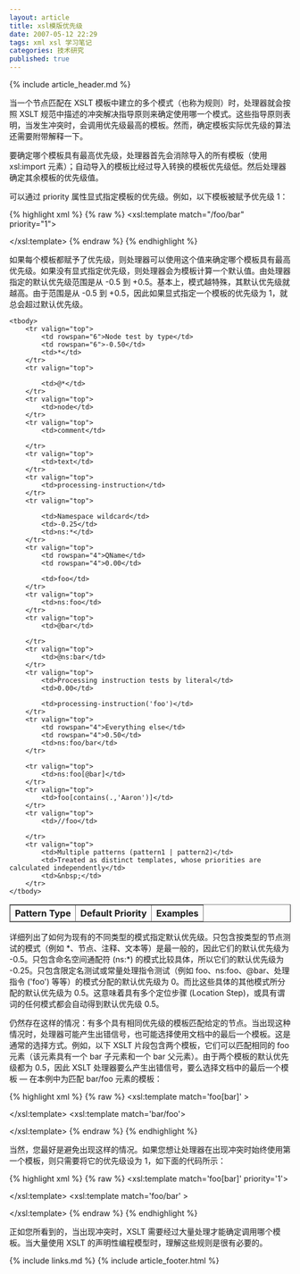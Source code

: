 ```yaml
---
layout: article
title: xsl模版优先级
date: 2007-05-12 22:29
tags: xml xsl 学习笔记
categories: 技术研究
published: true
---
```


{% include  article_header.md %}

当一个节点匹配在 XSLT 模板中建立的多个模式（也称为规则）时，处理器就会按照 XSLT 规范中描述的冲突解决指导原则来确定使用哪一个模式。这些指导原则表明，当发生冲突时，会调用优先级最高的模板。然而，确定模板实际优先级的算法还需要附带解释一下。

要确定哪个模板具有最高优先级，处理器首先会消除导入的所有模板（使用 xsl:import 元素）；自动导入的模板比经过导入转换的模板优先级低。然后处理器确定其余模板的优先级值。

可以通过 priority 属性显式指定模板的优先级。例如，以下模板被赋予优先级 1：

{% highlight xml %}
{% raw %}
<xsl:template match="/foo/bar" priority="1">
<!-- do something interesting -->
</xsl:template>
{% endraw %}
{% endhighlight %}

如果每个模板都赋予了优先级，则处理器可以使用这个值来确定哪个模板具有最高优先级。如果没有显式指定优先级，则处理器会为模板计算一个默认值。由处理器指定的默认优先级范围是从 -0.5 到 +0.5。基本上，模式越特殊，其默认优先级就越高。由于范围是从 -0.5 到 +0.5，因此如果显式指定一个模板的优先级为 1，就总会超过默认优先级。

<table border="1" cellpadding="3" cellspacing="0">
	<thead>
		<tr valign="top">
			<th>Pattern Type</th><th>Default Priority</th><th>Examples</th>
		</tr>
	</thead>

	<tbody>
		<tr valign="top">
			<td rowspan="6">Node test by type</td>
			<td rowspan="6">-0.50</td>
			<td>*</td>
		</tr>
		<tr valign="top">

			<td>@*</td>
		</tr>
		<tr valign="top">
			<td>node</td>
		</tr>
		<tr valign="top">
			<td>comment</td>

		</tr>
		<tr valign="top">
			<td>text</td>
		</tr>
		<tr valign="top">
			<td>processing-instruction</td>
		</tr>
		<tr valign="top">

			<td>Namespace wildcard</td>
			<td>-0.25</td>
			<td>ns:*</td>
		</tr>
		<tr valign="top">
			<td rowspan="4">QName</td>
			<td rowspan="4">0.00</td>

			<td>foo</td>
		</tr>
		<tr valign="top">
			<td>ns:foo</td>
		</tr>
		<tr valign="top">
			<td>@bar</td>

		</tr>
		<tr valign="top">
			<td>@ns:bar</td>
		</tr>
		<tr valign="top">
			<td>Processing instruction tests by literal</td>
			<td>0.00</td>

			<td>processing-instruction('foo')</td>
		</tr>
		<tr valign="top">
			<td rowspan="4">Everything else</td>
			<td rowspan="4">0.50</td>
			<td>ns:foo/bar</td>
		</tr>

		<tr valign="top">
			<td>ns:foo[@bar]</td>
		</tr>
		<tr valign="top">
			<td>foo[contains(.,'Aaron')]</td>
		</tr>
		<tr valign="top">
			<td>//foo</td>

		</tr>
		<tr valign="top">
			<td>Multiple patterns (pattern1 | pattern2)</td>
			<td>Treated as distinct templates, whose priorities are calculated independently</td>
			<td>&nbsp;</td>
		</tr>
	</tbody>
</table>

详细列出了如何为现有的不同类型的模式指定默认优先级。只包含按类型的节点测试的模式（例如 \*、节点、注释、文本等）是最一般的，因此它们的默认优先级为 -0.5。只包含命名空间通配符 (ns:\*) 的模式比较具体，所以它们的默认优先级为 -0.25。只包含限定名测试或常量处理指令测试（例如 foo、ns:foo、@bar、处理指令 ('foo') 等等）的模式分配的默认优先级为 0。而比这些具体的其他模式所分配的默认优先级为 0.5。这意味着具有多个定位步骤 (Location Step)，或具有谓词的任何模式都会自动得到默认优先级 0.5。

仍然存在这样的情况：有多个具有相同优先级的模板匹配给定的节点。当出现这种情况时，处理器可能产生出错信号，也可能选择使用文档中的最后一个模板。这是通常的选择方式。例如，以下 XSLT 片段包含两个模板，它们可以匹配相同的 foo 元素（该元素具有一个 bar 子元素和一个 bar 父元素）。由于两个模板的默认优先级都为 0.5，因此 XSLT 处理器要么产生出错信号，要么选择文档中的最后一个模板 — 在本例中为匹配 bar/foo 元素的模板：

{% highlight xml %}
{% raw %}
<xsl:template match='foo[bar]' >
<!-- default priority = .5 -->
</xsl:template>
<xsl:template match='bar/foo'>
<!-- default priority = .5 -->
</xsl:template>
{% endraw %}
{% endhighlight %}

当然，您最好是避免出现这样的情况。如果您想让处理器在出现冲突时始终使用第一个模板，则只需要将它的优先级设为 1，如下面的代码所示：

{% highlight xml %}
{% raw %}
<xsl:template match='foo[bar]' priority='1'>
<!-- would have a default priority = .5 -->
</xsl:template>
<xsl:template match='foo/bar' >
<!-- default priority = .5 -->
</xsl:template>
{% endraw %}
{% endhighlight %}

正如您所看到的，当出现冲突时，XSLT 需要经过大量处理才能确定调用哪个模板。当大量使用 XSLT 的声明性编程模型时，理解这些规则是很有必要的。

{% include links.md %}
{% include article_footer.html %}
